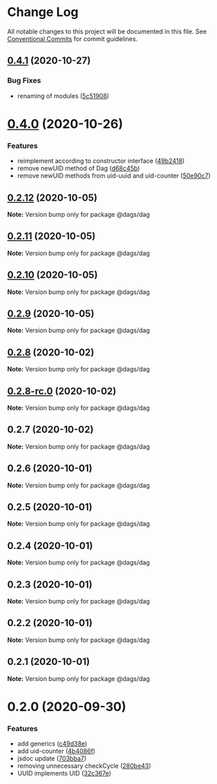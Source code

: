 # Change Log

All notable changes to this project will be documented in this file. See
[Conventional Commits](https://conventionalcommits.org) for commit guidelines.

## [0.4.1](https://github.com/AlexanderLapygin/dags/compare/@dags/dag@0.4.0...@dags/dag@0.4.1) (2020-10-27)

### Bug Fixes

- renaming of modules
  ([5c51908](https://github.com/AlexanderLapygin/dags/commit/5c51908b4876bd968e1fb573b298b6ef9cda312f))

# [0.4.0](https://github.com/AlexanderLapygin/dags/compare/@dags/dag@0.2.12...@dags/dag@0.4.0) (2020-10-26)

### Features

- reimplement according to constructor interface
  ([49b2418](https://github.com/AlexanderLapygin/dags/commit/49b2418e12f4813c43bd5534b5560512ac5cc148))
- remove newUID method of Dag
  ([d68c45b](https://github.com/AlexanderLapygin/dags/commit/d68c45b00c7601b40cc661202e3d2a30af8b768b))
- remove newUID methods from uid-uuid and uid-counter
  ([50e90c7](https://github.com/AlexanderLapygin/dags/commit/50e90c77fd88e44870b36e675875bbfa42c8811e))

## [0.2.12](https://github.com/AlexanderLapygin/dags/compare/@dags/dag@0.2.11...@dags/dag@0.2.12) (2020-10-05)

**Note:** Version bump only for package @dags/dag

## [0.2.11](https://github.com/AlexanderLapygin/dags/compare/@dags/dag@0.2.10...@dags/dag@0.2.11) (2020-10-05)

**Note:** Version bump only for package @dags/dag

## [0.2.10](https://github.com/AlexanderLapygin/dags/compare/@dags/dag@0.2.9...@dags/dag@0.2.10) (2020-10-05)

**Note:** Version bump only for package @dags/dag

## [0.2.9](https://github.com/AlexanderLapygin/dags/compare/@dags/dag@0.2.8...@dags/dag@0.2.9) (2020-10-05)

**Note:** Version bump only for package @dags/dag

## [0.2.8](https://github.com/AlexanderLapygin/dags/compare/@dags/dag@0.2.8-rc.0...@dags/dag@0.2.8) (2020-10-02)

**Note:** Version bump only for package @dags/dag

## [0.2.8-rc.0](https://github.com/AlexanderLapygin/dags/compare/@dags/dag@0.2.7...@dags/dag@0.2.8-rc.0) (2020-10-02)

**Note:** Version bump only for package @dags/dag

## 0.2.7 (2020-10-02)

**Note:** Version bump only for package @dags/dag

## 0.2.6 (2020-10-01)

**Note:** Version bump only for package @dags/dag

## 0.2.5 (2020-10-01)

**Note:** Version bump only for package @dags/dag

## 0.2.4 (2020-10-01)

**Note:** Version bump only for package @dags/dag

## 0.2.3 (2020-10-01)

**Note:** Version bump only for package @dags/dag

## 0.2.2 (2020-10-01)

**Note:** Version bump only for package @dags/dag

## 0.2.1 (2020-10-01)

**Note:** Version bump only for package @dags/dag

# 0.2.0 (2020-09-30)

### Features

- add generics
  ([c49d38e](https://github.com/AlexanderLapygin/dags/commit/c49d38e5bee876656ba2e73eb1915a194f81a4f2))
- add uid-counter
  ([4b4086f](https://github.com/AlexanderLapygin/dags/commit/4b4086fc431bd0382ef87e240b18d977a587fd37))
- jsdoc update
  ([703bba7](https://github.com/AlexanderLapygin/dags/commit/703bba7504714c0085f1a4afd29a0a54f6fddaf7))
- removing unnecessary checkCycle
  ([280be43](https://github.com/AlexanderLapygin/dags/commit/280be43e6e32e87973945c890579a7f6575761fe))
- UUID implements UID
  ([32c367e](https://github.com/AlexanderLapygin/dags/commit/32c367ef92cc1d6a42e2e1ef6ca3e194a5025494))
